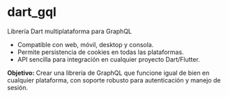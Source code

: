 # dart_gql

Librería Dart multiplataforma para GraphQL

- Compatible con web, móvil, desktop y consola.
- Permite persistencia de cookies en todas las plataformas.
- API sencilla para integración en cualquier proyecto Dart/Flutter.

**Objetivo:**
Crear una librería de GraphQL que funcione igual de bien en cualquier plataforma, con soporte robusto para autenticación y manejo de sesión.
